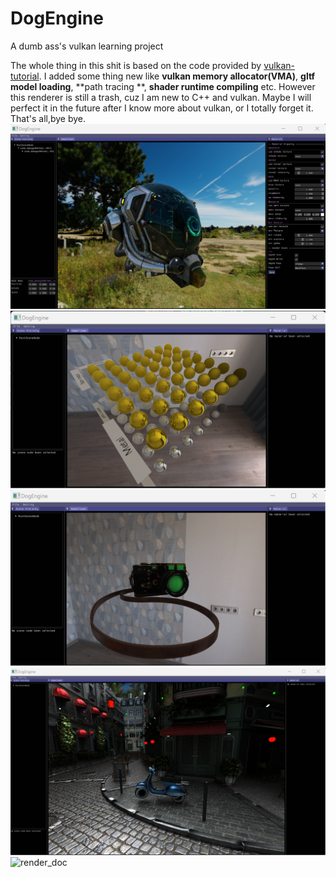 # DogEngine
A dumb ass's vulkan learning project

The whole thing in this shit is based on the code provided by [vulkan-tutorial](https://vulkan-tutorial.com/Introduction).
I added some thing new like **vulkan memory allocator(VMA)**, **gltf model loading**, **path tracing **, **shader runtime compiling** etc. However this renderer is still a trash, cuz I am new to C++ and vulkan. Maybe I will perfect it in the future after I know more about vulkan, or I totally forget it. That's all,bye bye.
![Interface](asset/pannel.png)
![rayTracingExample0](asset/rayTracingExample0.png)
![rayTracingExample1](asset/rayTracingExample1.png)
![rayTracingExample3](asset/rayTracingExample3.png)
![render_doc](asset/renderDoc.png)
